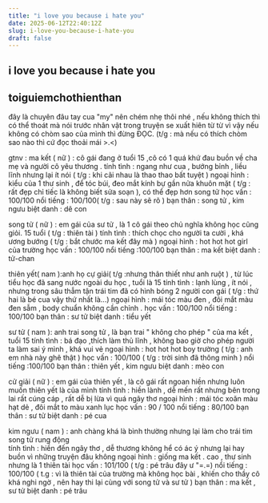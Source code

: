 ```yaml
---
title: "i love you because i hate you"
date: 2025-06-12T22:40:12Z
slug: i-love-you-because-i-hate-you
draft: false
---
```


## i love you because i hate you

## toiguiemchothienthan

đây là chuyên đâu tay cua "my" nên chém nhẹ thôi nhé , nếu không thích thì có thể thoát mà nói trước nhân vật trong truyện se xuất hiên từ từ vì vậy nếu không có chòm sao của mình thì đừng ĐỌC. (t/g : mà nếu có thích chòm sao nào thì cứ đọc thoải mái >.<)
 
gtnv : 
ma kết ( nữ ) : cô gái đang ở tuổi 15 ,cô có 1 quá khứ đau buồn về cha mẹ và người cô yêu thương .
tính tình : ngang như cua , bướng bỉnh , liều lĩnh nhưng lại ít nói ( t/g : khi cãi nhau là thao thao bất tuyệt )
ngoại hình : kiểu của 1 thư sinh , để tóc búi, đeo mắt kính bự gần nửa khuôn mặt ( t/g : rất đẹp chỉ tiếc  là không biết sửa soạn ), có thể đẹp hơn song tử
học vấn : 100/100
nổi tiếng : 100/100( t/g : sau này sẽ rõ )
bạn thân : song tử , kim ngưu
biệt danh : dê con 
 
song tử ( nữ ) : em gái của sư tử , là 1 cô gái theo chủ nghĩa không học cũng giỏi. 15 tuổi ( t/g : thiên tài  )
tính tình : thích chọc cho người ta cười , khá ương bướng ( t/g : bắt chước ma kết đây mà ) 
ngoại hình : hot hot hot girl của trường 
học vấn : 100/100
nổi tiếng :100/100
bạn thân : ma kết
biệt danh : tử-chan
 
thiên yết( nam ):anh họ cự giải( t/g :nhưng thân thiết như anh ruột ) , từ lúc tiểu học đã sang nước ngoài du học , tuổi là 15 
tính tình : lạnh lùng , ít nói , nhưng trong sâu thẫm tận trái tim đã có hình bóng 2 người con gái ( t/g : thứ hai là bé cua vậy thứ nhất là...)
ngoại hình : mái tóc màu đen , đôi mắt màu đen sẫm , body chuẩn không cần chỉnh .
học vấn : 100/100
nổi tiếng : 100/100
bạn thân : sư tử
biệt danh : tiểu yết
 
sư tử ( nam ): anh trai song tử , là bạn trai " không cho phép " của ma kết , tuổi 15
tính tình : bá đạo ,thích làm thủ lĩnh , không bao giờ cho phép người ta làm sai ý mình , khá vui vẻ
ngoại hình : hot hot hot boy trường ( t/g : anh em nhà này ghê thật )
học vấn : 100/100 ( t/g : trời sinh đã thông minh )
nổi tiếng :100/100
bạn thân : thiên yết , kim ngưu
biệt danh : mèo con 
 
cử giải ( nữ ) : em gái của thiên yết , là cô gái rất ngoan hiền nhưng luôn muốn thiên yết là của mình
tính tình : hiền lành , dễ mến rất nhưng bên trong lai rất cúng cáp , rất dễ bị lừa vì quá ngây thơ
ngoại hình : mái tóc xoăn màu hạt dẻ , đôi mắt to màu xanh lục
học vấn : 90 / 100
nổi tiếng : 80/100
bạn thân : sư tử
biệt danh : pé cua 
 
kim ngưu ( nam ) : anh chàng khá là bình thường nhưng lại làm cho trái tim song tử rung động  
tính tình : hiền đến ngây thơ , dễ thương  không hể có ác ý nhưng lại hay buồn vì những truyện đâu không
ngoại hình : giống ma kết . cao , thư sinh nhưng là 1 thiên tài 
học vấn : 101/100 ( t/g : pé trâu đây ư "=.=)
nổi tiếng : 100/100 ( t.g : vì là thiên tài của trường mà không học bài , khiến cho thầy cô khá nghi ngờ , nên hay thi lại cùng với song tử và sư tử )
bạn thân : ma kết , sư tử 
biệt danh : pé trâu